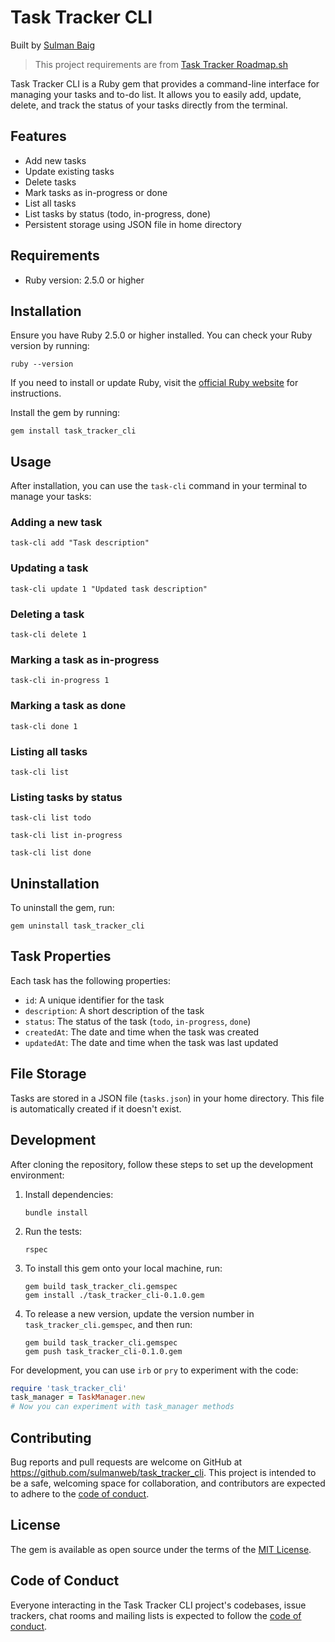 # Task Tracker CLI

Built by [Sulman Baig](https://www.sulmanweb.com)

> This project requirements are from [Task Tracker Roadmap.sh](https://roadmap.sh/projects/task-tracker)

Task Tracker CLI is a Ruby gem that provides a command-line interface for managing your tasks and to-do list. It allows you to easily add, update, delete, and track the status of your tasks directly from the terminal.

## Features

- Add new tasks
- Update existing tasks
- Delete tasks
- Mark tasks as in-progress or done
- List all tasks
- List tasks by status (todo, in-progress, done)
- Persistent storage using JSON file in home directory

## Requirements

- Ruby version: 2.5.0 or higher

## Installation

Ensure you have Ruby 2.5.0 or higher installed. You can check your Ruby version by running:

```
ruby --version
```

If you need to install or update Ruby, visit the [official Ruby website](https://www.ruby-lang.org/en/documentation/installation/) for instructions.

Install the gem by running:

```
gem install task_tracker_cli
```

## Usage

After installation, you can use the `task-cli` command in your terminal to manage your tasks:

### Adding a new task

```
task-cli add "Task description"
```

### Updating a task

```
task-cli update 1 "Updated task description"
```

### Deleting a task

```
task-cli delete 1
```

### Marking a task as in-progress

```
task-cli in-progress 1
```

### Marking a task as done

```
task-cli done 1
```

### Listing all tasks

```
task-cli list
```

### Listing tasks by status


```
task-cli list todo
```

```
task-cli list in-progress
```

```
task-cli list done
```

## Uninstallation

To uninstall the gem, run:

```
gem uninstall task_tracker_cli
```

## Task Properties

Each task has the following properties:

- `id`: A unique identifier for the task
- `description`: A short description of the task
- `status`: The status of the task (`todo`, `in-progress`, `done`)
- `createdAt`: The date and time when the task was created
- `updatedAt`: The date and time when the task was last updated

## File Storage

Tasks are stored in a JSON file (`tasks.json`) in your home directory. This file is automatically created if it doesn't exist.

## Development

After cloning the repository, follow these steps to set up the development environment:

1. Install dependencies:
   ```
   bundle install
   ```

2. Run the tests:
   ```
   rspec
   ```

3. To install this gem onto your local machine, run:
   ```
   gem build task_tracker_cli.gemspec
   gem install ./task_tracker_cli-0.1.0.gem
   ```

4. To release a new version, update the version number in `task_tracker_cli.gemspec`, and then run:
   ```
   gem build task_tracker_cli.gemspec
   gem push task_tracker_cli-0.1.0.gem
   ```

For development, you can use `irb` or `pry` to experiment with the code:

```ruby
require 'task_tracker_cli'
task_manager = TaskManager.new
# Now you can experiment with task_manager methods
```

## Contributing

Bug reports and pull requests are welcome on GitHub at https://github.com/sulmanweb/task_tracker_cli. This project is intended to be a safe, welcoming space for collaboration, and contributors are expected to adhere to the [code of conduct](https://github.com/sulmanweb/task_tracker_cli/blob/main/CODE_OF_CONDUCT.md).

## License

The gem is available as open source under the terms of the [MIT License](https://opensource.org/licenses/MIT).

## Code of Conduct

Everyone interacting in the Task Tracker CLI project's codebases, issue trackers, chat rooms and mailing lists is expected to follow the [code of conduct](https://github.com/sulmanweb/task_tracker_cli/blob/main/CODE_OF_CONDUCT.md).
